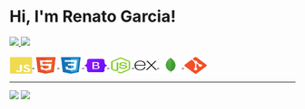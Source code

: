 # Hi, I'm Renato Garcia!

<div align="left">
  <a href="https://github.com/remng">
  <img height="180em" src="https://github-readme-stats.vercel.app/api?username=remng&show_icons=true&theme=dark&include_all_commits=true&count_private=true"/>
  <img height="180em" src="https://github-readme-stats.vercel.app/api/top-langs/?username=remng&layout=compact&langs_count=7&theme=dark"/>
</div>

<div style="display: inline_block"><br>
  <img align="center" alt="Re-Js" height="30" width="40" src="https://raw.githubusercontent.com/devicons/devicon/master/icons/javascript/javascript-plain.svg">
  <img align="center" alt="Re-HTML" height="30" width="40" src="https://raw.githubusercontent.com/devicons/devicon/master/icons/html5/html5-original.svg">
  <img align="center" alt="Re-CSS" height="30" width="40" src="https://raw.githubusercontent.com/devicons/devicon/master/icons/css3/css3-original.svg">
  <img align="center" alt="Re-Bootstrap" height="30" width="40" src="https://raw.githubusercontent.com/devicons/devicon/master/icons/bootstrap/bootstrap-original.svg">
  <img align="center" alt="Re-NodeJS" height="30" width="40" src="https://raw.githubusercontent.com/devicons/devicon/master/icons/nodejs/nodejs-original.svg">
  <img align="center" alt="Re-Express" height="30" width="40" src="https://raw.githubusercontent.com/devicons/devicon/master/icons/express/express-original.svg">
  <img align="center" alt="Re-MongoDB" height="30" width="40" src="https://raw.githubusercontent.com/devicons/devicon/master/icons/mongodb/mongodb-original.svg">
  <img align="center" alt="Re-Git" height="30" width="40" src="https://raw.githubusercontent.com/devicons/devicon/master/icons/git/git-original.svg">
</div>
 
<hr>

[<img src="https://img.shields.io/badge/linkedin-%230077B5.svg?&style=for-the-badge&logo=linkedin&logoColor=white" />](https://www.linkedin.com/in/remng/) 
[<img src="https://img.shields.io/badge/-gmail-2EC866?style=for-the-badge&logo=gmail&logoColor=white" />](mailto:renatomngarcia@gmail.com)


